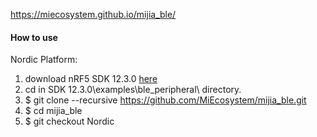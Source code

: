 https://miecosystem.github.io/mijia_ble/

#### How to use
Nordic Platform:
1. download nRF5 SDK 12.3.0 [here](http://www.nordicsemi.com/eng/nordic/Products/nRF52832/nRF5-SDK-v12-zip/54281)
2. cd in SDK 12.3.0\examples\ble_peripheral\ directory.
3. $ git clone --recursive https://github.com/MiEcosystem/mijia_ble.git
4. $ cd mijia_ble
5. $ git checkout Nordic
